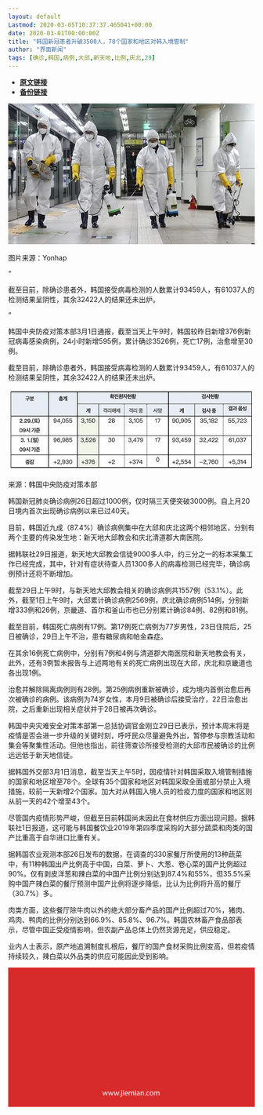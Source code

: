 ```yaml
---
layout: default
Lastmod: 2020-03-05T10:37:37.465041+00:00
date: 2020-03-01T00:00:00Z
title: "韩国新冠患者升破3500人，78个国家和地区对韩入境管制"
author: "界面新闻"
tags: [确诊,韩国,病例,大邱,新天地,比例,庆北,29]
---
```


* [**原文链接**](https://mp.weixin.qq.com/s/_XSXfsi-nBxRUNKgd0_jBg)
* [**备份链接**](http://archive.today/zyNLn)


![](/images/post/fcb4ebeae94e697b6a2ff22fe3cbc1a7.jpg)

图片来源：Yonhap

“

  

截至目前，除确诊患者外，韩国接受病毒检测的人数累计93459人，有61037人的检测结果呈阴性，其余32422人的结果还未出炉。

  

”

韩国中央防疫对策本部3月1日通报，截至当天上午9时，韩国较昨日新增376例新冠病毒感染病例，24小时新增595例，累计确诊3526例，死亡17例，治愈增至30例。  

截至目前，除确诊患者外，韩国接受病毒检测的人数累计93459人，有61037人的检测结果呈阴性，其余32422人的结果还未出炉。

![](/images/post/8665c6d497341b8310f2cf9c0914d410.jpg)

来源：韩国中央防疫对策本部

韩国新冠肺炎确诊病例26日超过1000例，仅时隔三天便突破3000例。自上月20日境内首次出现确诊病例以来已过40天。

目前，韩国近九成（87.4%）确诊病例集中在大邱和庆北这两个相邻地区，分别有两个主要的传染发生地：新天地大邱教会和庆北清道郡大南医院。

据韩联社29日报道，新天地大邱教会信徒9000多人中，约三分之一的标本采集工作已经完成，其中，针对有症状待查人员1300多人的病毒检测已经完毕，确诊病例预计还将不断增加。

截至29日上午9时，与新天地大邱教会相关的确诊病例共1557例（53.1%）。此外，截至1日上午9时，大邱累计确诊病例2569例，庆北确诊病例514例，分别新增333例和26例，京畿道、首尔和釜山市也已分别累计确诊84例、82例和81例。

截至目前，韩国死亡病例有17例。第17例死亡病例为77岁男性，23日住院后，25日被确诊，29日上午不治，患有糖尿病和帕金森症。

在其余16例死亡病例中，分别有7例和4例与清道郡大南医院和新天地教会有关，此外，还有3例暂未报告与上述两地有关的死亡病例出现在大邱，庆北和京畿道也各出现1例。

治愈并解除隔离病例则有28例。第25例病例重新被确诊，成为境内首例治愈后再次被确诊的病例。该病例为74岁女性，本月9日被确诊后接受治疗，22日治愈出院，之后重新出现相关症状并于28日被再次确诊。

韩国中央灾难安全对策本部第一总括协调官金刚立29日已表示，预计本周末将是疫情是否会进一步升级的关键时刻，呼吁民众尽量避免外出，暂停参与宗教活动和集会等聚集性活动。但他也指出，前往筛查诊所接受检测的大邱市民被确诊的比例远远低于新天地信徒。

据韩国外交部3月1日消息，截至当天上午5时，因疫情针对韩国采取入境管制措施的国家和地区增至78个。全球有35个国家和地区对韩国采取全面或部分禁止入境措施，较前一天新增2个国家。加大对从韩国入境人员的检疫力度的国家和地区则从前一天的42个增至43个。

尽管国内疫情形势严峻，但截至目前韩国尚未因此在食材供应方面出现问题。据韩联社1日报道，这可能与韩国餐饮业2019年第四季度采购的大部分蔬菜和肉类的国产比重高于自华进口比重有关。

据韩国农业观测本部26日发布的数据，在调查的330家餐厅所使用的13种蔬菜中，有11种韩国出产比例高于中国，白菜、萝卜、大葱、卷心菜的国产比例超过90%。仅有剥皮洋葱和辣白菜的中国产比例分别达到87.4%和55%，但35.5%采购中国产辣白菜的餐厅预测中国产比例将逐步降低，比认为比例将升高的餐厅（30.7%）多。

肉类方面，这些餐厅除牛肉以外的绝大部分畜产品的国产比例超过70%，猪肉、鸡肉、鸭肉的比例分别达到66.9%、85.8%、96.7%。韩国农林畜产食品部表示，尽管中国正受疫情影响，但农副产品总体上仍然货源充足，供应稳定。

业内人士表示，原产地追溯制度扎根后，餐厅的国产食材采购比例变高，但若疫情持续较久，辣白菜以外品类的供应可能因此受到影响。

![](/images/post/3ef9527fd7edfb43b0c70486c7a956af.jpg)

